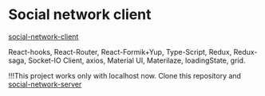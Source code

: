 # Social network client

[social-network-client](https://IharTsykala.github.io/social-network-client)

React-hooks, React-Router, React-Formik+Yup, Type-Script, Redux, Redux-saga, Socket-IO Client, axios,  Material UI, Materilaze, loadingState,  grid.

!!!This project works only with localhost now. Clone this repository and [social-network-server](https://github.com/IharTsykala/social-network-server)
